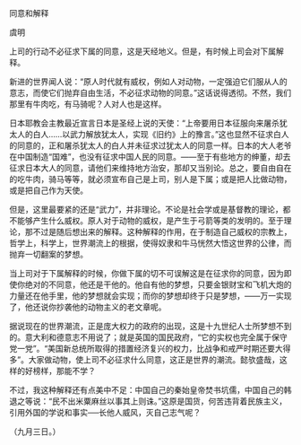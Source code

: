 同意和解释

虞明

  

上司的行动不必征求下属的同意，这是天经地义。但是，有时候上司会对下属解释。

新进的世界闻人说：“原人时代就有威权，例如人对动物，一定强迫它们服从人的意志，而使它们抛弃自由生活，不必征求动物的同意。”这话说得透彻。不然，我们那里有牛肉吃，有马骑呢？人对人也是这样。

日本耶教会主教最近宣言日本是圣经上说的天使：“上帝要用日本征服向来屠杀犹太人的白人……以武力解放犹太人，实现《旧约》上的豫言。”这也显然不征求白人的同意的，正和屠杀犹太人的白人并未征求过犹太人的同意一样。日本的大人老爷在中国制造“国难”，也没有征求中国人民的同意。——至于有些地方的绅董，却去征求日本大人的同意，请他们来维持地方治安，那却又当别论。总之，要自由自在的吃牛肉，骑马等等，就必须宣布自己是上司，别人是下属；或是把人比做动物，或是把自己作为天使。

但是，这里最要紧的还是“武力”，并非理论。不论是社会学或是基督教的理论，都不能够产生什么威权。原人对于动物的威权，是产生于弓箭等类的发明的。至于理论，那不过是随后想出来的解释。这种解释的作用，在于制造自己威权的宗教上，哲学上，科学上，世界潮流上的根据，使得奴隶和牛马恍然大悟这世界的公律，而抛弃一切翻案的梦想。

当上司对于下属解释的时候，你做下属的切不可误解这是在征求你的同意，因为即使你绝对的不同意，他还是干他的。他自有他的梦想，只要金银财宝和飞机大炮的力量还在他手里，他的梦想就会实现；而你的梦想却终于只是梦想，——万一实现了，他还说你抄袭他的动物主义的老文章呢。

据说现在的世界潮流，正是庞大权力的政府的出现，这是十九世纪人士所梦想不到的。意大利和德意志不用说了；就是英国的国民政府，“它的实权也完全属于保守党一党”。“美国新总统所取得的措置经济复兴的权力，比战争和戒严时期还要大得多”。大家做动物，使上司不必征求什么同意，这正是世界的潮流。懿欤盛哉，这样的好榜样，那能不学？

不过，我这种解释还有点美中不足：中国自己的秦始皇帝焚书坑儒，中国自己的韩退之等说：“民不出米粟麻丝以事其上则诛。”这原是国货，何苦违背着民族主义，引用外国的学说和事实──长他人威风，灭自己志气呢？

  

（九月三日。）